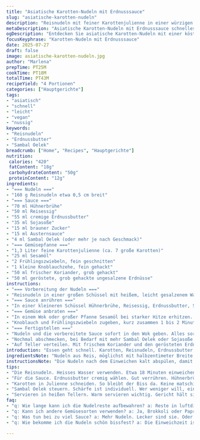 ```yaml
---
title: "Asiatische Karotten-Nudeln mit Erdnusssauce"
slug: "asiatische-karotten-nudeln"
description: "Reisnudeln mit feiner Karottenjulienne in einer würzigen Erdnuss-Sojasoße. Schnell vorbereitet, die Nudeln werden vorab in heißem Wasser eingeweicht. Karotten werden in Öl angebraten, Knoblauch und Frühlingszwiebeln kurz mitgegart. Sauce aus Erdnussbutter, Reisessig, Hühnerbrühe und Fischsoße bringt würzigen Geschmack. Abschließend frische Korianderblätter und geröstete Erdnüsse darüber. Leicht scharf durch Sambal Oelek, dabei ohne Milch, Eier, Nüsse außer Erdnüssen. Ideal als leichtes Hauptgericht, einfache schnelle Zubereitung."
metaDescription: "Asiatische Karotten-Nudeln mit Erdnusssauce schnelles Rezept mit Reisnudeln, knackigen Karotten und einer würzigen Erdnuss-Sojasoße."
ogDescription: "Entdecken Sie asiatische Karotten-Nudeln mit einer köstlichen Erdnusssauce. Schnell zubereitet und würzig im Geschmack."
focusKeyphrase: "Karotten-Nudeln mit Erdnusssauce"
date: 2025-07-27
draft: false
image: asiatische-karotten-nudeln.jpg
author: "Marlena"
prepTime: PT25M
cookTime: PT18M
totalTime: PT43M
recipeYield: "4 Portionen"
categories: ["Hauptgerichte"]
tags:
- "asiatisch"
- "schnell"
- "leicht"
- "vegan"
- "nussig"
keywords:
- "Reisnudeln"
- "Erdnussbutter"
- "Sambal Oelek"
breadcrumb: ["Home", "Recipes", "Hauptgerichte"]
nutrition: 
 calories: "420"
 fatContent: "18g"
 carbohydrateContent: "50g"
 proteinContent: "12g"
ingredients:
- "=== Nudeln ==="
- "160 g Reisnudeln etwa 0,5 cm breit"
- "=== Sauce ==="
- "70 ml Hühnerbrühe"
- "50 ml Reisessig"
- "55 ml cremige Erdnussbutter"
- "35 ml Sojasoße"
- "15 ml brauner Zucker"
- "15 ml Austernsauce"
- "4 ml Sambal Oelek (oder mehr je nach Geschmack)"
- "=== Gemüsepfanne ==="
- "1,3 Liter feine Karottenjulienne (ca. 7 große Karotten)"
- "25 ml Sesamöl"
- "2 Frühlingszwiebeln, fein geschnitten"
- "1 kleine Knoblauchzehe, fein gehackt"
- "50 ml frischer Koriander, grob gehackt"
- "50 ml geröstete, grob gehackte ungesalzene Erdnüsse"
instructions:
- "=== Vorbereitung der Nudeln ==="
- "Reisnudeln in einer großen Schüssel mit heißem, leicht gesalzenem Wasser ca. 18 Minuten einweichen, bis sie bissfest sind. Abgießen, mit kaltem Wasser abspülen und gründlich abtropfen lassen."
- "=== Sauce anrühren ==="
- "In einer kleineren Schüssel Hühnerbrühe, Reisessig, Erdnussbutter, Sojasoße, braunen Zucker, Austernsauce und Sambal Oelek mit einem Schneebesen verrühren. Bis zur Verwendung beiseitestellen."
- "=== Gemüse anbraten ==="
- "In einem Wok oder großer Pfanne Sesamöl bei starker Hitze erhitzen. Karottenstreifen 5 bis 6 Minuten anbraten, oft wenden, bis sie gedrungen aber noch knackig sind. Mit Salz und Pfeffer würzen."
- "Knoblauch und Frühlingszwiebeln zugeben, kurz zusammen 1 bis 2 Minuten mitgaren, bis der Knoblauch duftet."
- "=== Fertigstellen ==="
- "Nudeln und die vorbereitete Sauce sofort in den Wok geben. Alles sorgfältig vermengen, bei mittlerer Hitze 3 bis 4 Minuten durchziehen lassen, sodass die Sauce leicht eindickt und Nudeln sich erwärmen."
- "Nochmal abschmecken, bei Bedarf mit mehr Sambal Oelek oder Sojasoße nachwürzen."
- "Auf Teller verteilen. Mit frischem Koriander und den gerösteten Erdnüssen bestreuen. Sofort servieren."
introduction: "Essen geht schnell. Karotten, Reisnudeln, Erdnussbutter. Alles gängig. Kein Firlefanz, keine Eier, keine Milch. Sauce mit Fischsoße, aber Austernsosse ersetzt. Noch bissfeste Nudeln, keine Matsche. Ingwer ausgespart, Knoblauch rein. Schärfe von Sambal Oelek, dosiert. Koriander frisch oben drauf. Kleine Röstaromen von Erdnüssen. Kräftig, leicht, nicht träge. Mehr Sauce, weniger Süße diesmal. Abgeändert für mehr Flüssigkeit, damit alles bindet. Sojasoße und Reisessig stimmen die Balance. Ein Gericht, das man schnell rühren will. Für vier. Man kann variieren. Mehr Frühlingszwiebeln, oder Erdnüsse tauschen gegen Cashew – aber hier Erdnussöl als Grund. Knackig, frisch, würzig. Kein Standard, etwas anders."
ingredientsNote: "Nudeln aus Reis, möglichst mit halbzentimeter Breite, nicht zu dünn, sonst zerfallen sie. Das Einweichen unbedingt mit heißem Wasser, nicht kochend, sonst kleben sie zu sehr. In der Sauce Erdnussbutter cremig wählen, kein zu fester Klumpen. Hühnerbrühe für Umami, sonst Gemüsebrühe erlaubt, aber weniger intensiv. Austernsauce gegen Fischsoße ersetzt im Rezept - milder und umami-reich. Karotten in feine Julienne schneiden, so bleibt Struktur, kein Püree. Sesamöl statt Erdnussöl, gibt aber nussigen Unterton – Erdnussöl schmeckt man, Sesamöl leicht anders. Frühlingszwiebeln frisch, nicht welk, Knoblauch nur fein gehackt, sonst zu dominant. Sambal Oelek dosiert, wer weniger Schärfe will, kann ganz weglassen. Erdnüsse geröstet, grob gehackt, für Crunch und nussigen Nachhall. Koriander unbedingt frisch, gehackt, keine welken Blätter. Geschmäcker variabel, Salz, Zucker, Säure bedeuten Balance – probieren immer."
instructionsNote: "Die Nudeln nach dem Einweichen kalt abspülen, damit sie nicht weitergaren und nicht kleben. Das Anbraten der Karotten mit der richtigen Hitze wichtig – erst bei hoher Temperatur, dann würzen, sonst werden sie weich und matschig. Knoblauch und Frühlingszwiebeln nur kurz mitbraten, damit sie Aroma geben, aber nicht verbrennen oder bitter werden. Sauce erst anrühren vor dem Anrichten, gut verquirlen, damit die Erdnussbutter sich glatt verteilt. Beim Vermengen im Wok alles beherzt mischen, dann verschmilzt das Aroma. Nachwürzen wichtig, weniger Salz zuerst, lieber später mehr. Die Erdnüsse zuletzt als Topping, nicht mitgaren, sonst verlieren sie den Biss. Koriander auch erst beim Anrichten. Variationen möglich mit Tofu statt Huhn oder anderen Gemüsen, aber hier pur auf Karotten fokussiert. In heißen Tellern servieren. Das Gericht hält sich nicht lange warm, frisch essen. Geduld mit dem Anrichten lohnt sich."
tips:
- "Die Reisnudeln. Heisses Wasser verwenden. Etwa 18 Minuten einweichen. Wenn das Wasser zu heiß ist, kleben sie. Also leicht salzen, kein Kochen. Abgießen und kalt spülen. Wichtig für die Textur."
- "Für die Sauce. Erdnussbutter cremig wählen. Gut verrühren. Hühnerbrühe gibt Umami. Gemüsebrühe geht auch, schmeckt aber weniger intensiv. Austernsauce? Optional statt Fischsauce verwenden. Milder, aber auch gut."
- "Karotten in Julienne schneiden. So bleibt der Biss da. Keine matschigen Stücke. In der Pfanne genug Hitze, um sie schnell anzubraten. Knoblauch und Frühlingszwiebeln nur kurz mitgaren. Sie sollten aromatisch bleiben."
- "Sambal Oelek steuern. Schärfe ist individuell. Wer weniger will, einfach weglassen oder reduzieren. Geschmäcker variieren. Erdnüsse sind Crunch, trotzdem nicht mitkochen. Koriander frisch, nicht welk, für den Aroma-Kick."
- "Servieren in heißen Tellern. Warm servieren wichtig. Gericht hält sich nicht lange warm. Geduld beim Anrichten. Koriander und Erdnüsse erst als Topping. Die Mischung braucht Frische, kein Abkühlen."
faq:
- "q: Wie lange kann ich die Nudelreste aufbewahren? a: Reste in luftdichten Behältern. Kühlschrank zwei Tage. Danach könnte die Textur leiden. Außerdem, wieder erhitzen am besten in Pfanne. Nicht Mikrowelle."
- "q: Kann ich andere Gemüsesorten verwenden? a: Ja, Brokkoli oder Paprika sind gut. Tofu als Proteinquelle ersetzen. Mach es bunt. Aber achte auf Garzeit von Gemüse. Das ist wichtig für die Konsistenz."
- "q: Was tun bei zu viel Sauce? a: Mehr Nudeln. Lecker sind sie. Oder Sauce reduzieren. Einfach in der Pfanne in den nächsten Minuten köcheln lassen. Konsistenz wird dicker, wenn die Flüssigkeit weg ist."
- "q: Wie bekomme ich die Nudeln schön bissfest? a: Die Einweichzeit ist entscheidend. Richtiges Timing ist wichtig. Zuvor nicht überkochen. Kurzes kaltes Abspülen hilft viel. So wird die Konsistenz optimal."

---
```

